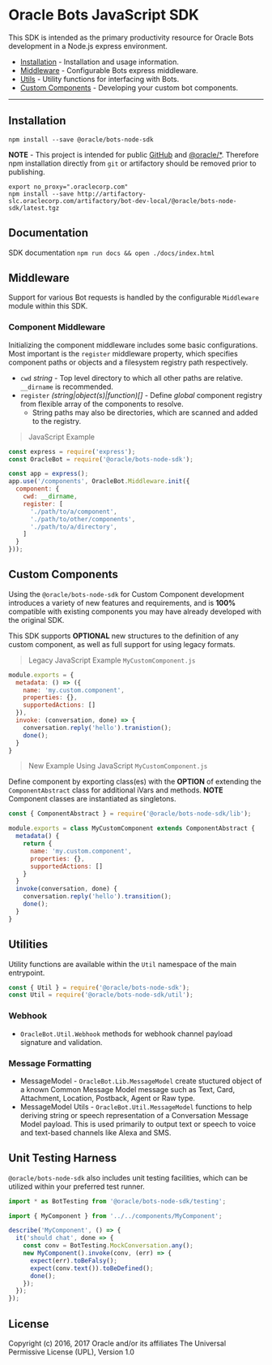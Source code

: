 # Oracle Bots JavaScript SDK

This SDK is intended as the primary productivity resource for Oracle Bots development in a Node.js
express environment.

- [Installation](#installation) - Installation and usage information.
- [Middleware](#middleware) - Configurable Bots express middleware.
- [Utils](#utilities) - Utility functions for interfacing with Bots.
- [Custom Components](#custom-components) - Developing your custom bot components.

---

## Installation

```shell
npm install --save @oracle/bots-node-sdk
```

**NOTE** - This project is intended for public [GitHub](https://github.com/oracle/) and
[@oracle/*](https://www.npmjs.com/org/oracle). Therefore npm installation directly from
`git` or artifactory should be removed prior to publishing.

```shell
export no_proxy=".oraclecorp.com"
npm install --save http://artifactory-slc.oraclecorp.com/artifactory/bot-dev-local/@oracle/bots-node-sdk/latest.tgz
```

## Documentation

SDK documentation `npm run docs && open ./docs/index.html`

## Middleware

Support for various Bot requests is handled by the configurable `Middleware` module within this SDK.

### Component Middleware

Initializing the component middleware includes some basic configurations. Most important
is the `register` middleware property, which specifies component
paths or objects and a filesystem registry path respectively.

- `cwd` *string* - Top level directory to which all other paths are relative. `__dirname` is recommended.
- `register` *(string|object(s)|function)[]* - Define *global* component registry from flexible array of the components to resolve.
  - String paths may also be directories, which are scanned and added to the registry.

> JavaScript Example

```javascript
const express = require('express');
const OracleBot = require('@oracle/bots-node-sdk');

const app = express();
app.use('/components', OracleBot.Middleware.init({
  component: {
    cwd: __dirname,
    register: [
      './path/to/a/component',
      './path/to/other/components',
      './path/to/a/directory',
    ]
  }
}));
```

## Custom Components

Using the `@oracle/bots-node-sdk` for Custom Component development introduces a variety of new
features and requirements, and is **100%** compatible with existing components you may have
already developed with the original SDK.

This SDK supports **OPTIONAL** new structures to the definition of any custom component, as well
as full support for using legacy formats.

> Legacy JavaScript Example `MyCustomComponent.js`

```javascript
module.exports = {
  metadata: () => ({
    name: 'my.custom.component',
    properties: {},
    supportedActions: []
  }),
  invoke: (conversation, done) => {
    conversation.reply('hello').tranistion();
    done();
  }
}
```

> New Example Using JavaScript `MyCustomComponent.js`

Define component by exporting class(es) with the **OPTION** of extending the
`ComponentAbstract` class for additional iVars and methods. **NOTE** Component
classes are instantiated as singletons.

```javascript
const { ComponentAbstract } = require('@oracle/bots-node-sdk/lib');

module.exports = class MyCustomComponent extends ComponentAbstract {
  metadata() {
    return {
      name: 'my.custom.component',
      properties: {},
      supportedActions: []
    }
  }
  invoke(conversation, done) {
    conversation.reply('hello').transition();
    done();
  }
}
```

## Utilities

Utility functions are available within the `Util` namespace of the main entrypoint.

```javascript
const { Util } = require('@oracle/bots-node-sdk');
const Util = require('@oracle/bots-node-sdk/util');
```

### Webhook

- `OracleBot.Util.Webhook` methods for webhook channel payload signature and validation.

### Message Formatting

- MessageModel - `OracleBot.Lib.MessageModel` create stuctured object of a known Common Message Model message such as Text, Card, Attachment, Location, Postback, Agent or Raw type.
- MessageModel Utils - `OracleBot.Util.MessageModel` functions to help deriving string or speech representation of a Conversation Message Model payload. This is used primarily to output text or speech to voice and text-based channels like Alexa and SMS.

## Unit Testing Harness

`@oracle/bots-node-sdk` also includes unit testing facilities, which can be utilized within
your preferred test runner.

```javascript
import * as BotTesting from '@oracle/bots-node-sdk/testing';

import { MyComponent } from '../../components/MyComponent';

describe('MyComponent', () => {
  it('should chat', done => {
    const conv = BotTesting.MockConversation.any();
    new MyComponent().invoke(conv, (err) => {
      expect(err).toBeFalsy();
      expect(conv.text()).toBeDefined();
      done();
    });
  });
});
```

## License

Copyright (c) 2016, 2017 Oracle and/or its affiliates The Universal Permissive License (UPL), Version 1.0